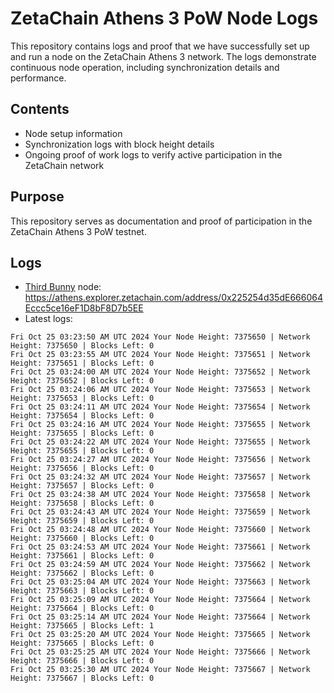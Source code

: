 # ZetaChain Athens 3 PoW Node Logs
This repository contains logs and proof that we have successfully set up and run a node on the ZetaChain Athens 3 network. The logs demonstrate continuous node operation, including synchronization details and performance.

## Contents
- Node setup information
- Synchronization logs with block height details
- Ongoing proof of work logs to verify active participation in the ZetaChain network

## Purpose
This repository serves as documentation and proof of participation in the ZetaChain Athens 3 PoW testnet.

## Logs

- [Third Bunny](https://thirdbunny.xyz/) node: https://athens.explorer.zetachain.com/address/0x225254d35dE666064Eccc5ce16eF1D8bF8D7b5EE
- Latest logs:
```
Fri Oct 25 03:23:50 AM UTC 2024 Your Node Height: 7375650 | Network Height: 7375650 | Blocks Left: 0
Fri Oct 25 03:23:55 AM UTC 2024 Your Node Height: 7375651 | Network Height: 7375651 | Blocks Left: 0
Fri Oct 25 03:24:00 AM UTC 2024 Your Node Height: 7375652 | Network Height: 7375652 | Blocks Left: 0
Fri Oct 25 03:24:06 AM UTC 2024 Your Node Height: 7375653 | Network Height: 7375653 | Blocks Left: 0
Fri Oct 25 03:24:11 AM UTC 2024 Your Node Height: 7375654 | Network Height: 7375654 | Blocks Left: 0
Fri Oct 25 03:24:16 AM UTC 2024 Your Node Height: 7375655 | Network Height: 7375655 | Blocks Left: 0
Fri Oct 25 03:24:22 AM UTC 2024 Your Node Height: 7375655 | Network Height: 7375655 | Blocks Left: 0
Fri Oct 25 03:24:27 AM UTC 2024 Your Node Height: 7375656 | Network Height: 7375656 | Blocks Left: 0
Fri Oct 25 03:24:32 AM UTC 2024 Your Node Height: 7375657 | Network Height: 7375657 | Blocks Left: 0
Fri Oct 25 03:24:38 AM UTC 2024 Your Node Height: 7375658 | Network Height: 7375658 | Blocks Left: 0
Fri Oct 25 03:24:43 AM UTC 2024 Your Node Height: 7375659 | Network Height: 7375659 | Blocks Left: 0
Fri Oct 25 03:24:48 AM UTC 2024 Your Node Height: 7375660 | Network Height: 7375660 | Blocks Left: 0
Fri Oct 25 03:24:53 AM UTC 2024 Your Node Height: 7375661 | Network Height: 7375661 | Blocks Left: 0
Fri Oct 25 03:24:59 AM UTC 2024 Your Node Height: 7375662 | Network Height: 7375662 | Blocks Left: 0
Fri Oct 25 03:25:04 AM UTC 2024 Your Node Height: 7375663 | Network Height: 7375663 | Blocks Left: 0
Fri Oct 25 03:25:09 AM UTC 2024 Your Node Height: 7375664 | Network Height: 7375664 | Blocks Left: 0
Fri Oct 25 03:25:14 AM UTC 2024 Your Node Height: 7375664 | Network Height: 7375665 | Blocks Left: 1
Fri Oct 25 03:25:20 AM UTC 2024 Your Node Height: 7375665 | Network Height: 7375665 | Blocks Left: 0
Fri Oct 25 03:25:25 AM UTC 2024 Your Node Height: 7375666 | Network Height: 7375666 | Blocks Left: 0
Fri Oct 25 03:25:30 AM UTC 2024 Your Node Height: 7375667 | Network Height: 7375667 | Blocks Left: 0
```
